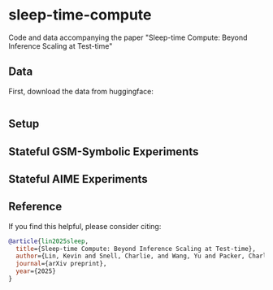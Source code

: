 # sleep-time-compute
Code and data accompanying the paper "Sleep-time Compute: Beyond Inference Scaling at Test-time" 

## Data
First, download the data from huggingface:
```bash

```





## Setup
## Stateful GSM-Symbolic Experiments
## Stateful AIME Experiments  
## Reference
If you find this helpful, please consider citing:
```bibtex
@article{lin2025sleep,
  title={Sleep-time Compute: Beyond Inference Scaling at Test-time},
  author={Lin, Kevin and Snell, Charlie, and Wang, Yu and Packer, Charles and Wooders, Sarah and Stoica, Ion, and Gonzalez, Joseph E.},
  journal={arXiv preprint},
  year={2025}
}
```

